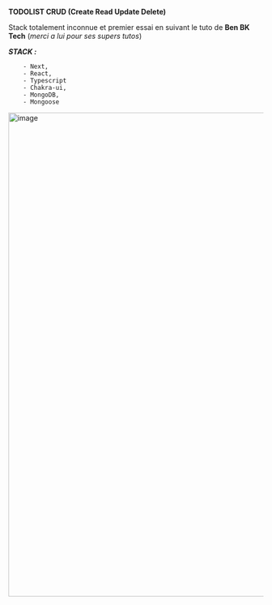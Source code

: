**TODOLIST CRUD (Create Read Update Delete)**

Stack totalement inconnue et premier essai en suivant le tuto de **Ben BK Tech** (*merci a lui pour ses supers tutos*)

      
_**STACK :**_

        - Next,
        - React,
        - Typescript
        - Chakra-ui,
        - MongoDB,
        - Mongoose


<img width="956" alt="image" src="https://github.com/lucilebgt/ToDoList/assets/144673047/bedc73bc-3906-4dd9-9676-8b3ceef96c60">
